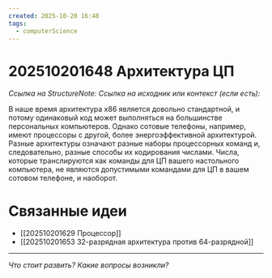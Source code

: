 ```yaml
---
created: 2025-10-20 16:48
tags:
  - computerScience
---
```

# 202510201648 Архитектура ЦП

*Ссылка на StructureNote:*
*Ссылка на исходник или контекст (если есть):* 

В наше время архитектура x86 является довольно стандартной, и потому одинаковый код может выполняться на большинстве персональных компьютеров. Однако сотовые телефоны, например, имеют процессоры с другой, более энергоэффективной архитектурой. Разные архитектуры означают разные наборы процессорных команд и, следовательно, разные способы их кодирования числами. Числа, которые транслируются как команды для ЦП вашего настольного компьютера, не являются допустимыми командами для ЦП в вашем сотовом телефоне, и наоборот.

# Связанные идеи

- [[202510201629 Процессор]] 
- [[202510201653 32-разрядная архитектура против 64-разрядной]] 
---

*Что стоит развить? Какие вопросы возникли?*
